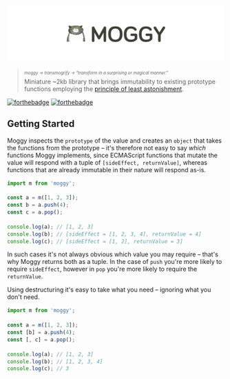 ![Moggy](media/logo.png)

> <sub><sup>*moggy → transmogrify → "transform in a surprising or magical manner."*</sup></sub><br />
> Miniature ~2kb library that brings immutability to existing prototype functions employing the [principle of least astonishment](https://en.wikipedia.org/wiki/Principle_of_least_astonishment).

[![forthebadge](http://forthebadge.com/images/badges/contains-cat-gifs.svg)](http://forthebadge.com)
[![forthebadge](http://forthebadge.com/images/badges/built-with-love.svg)](http://forthebadge.com)

## Getting Started

Moggy inspects the `prototype` of the value and creates an `object` that takes the functions from the prototype &ndash; it's therefore not easy to say *which* functions Moggy implements, since ECMAScript functions that mutate the value will respond with a tuple of `[sideEffect, returnValue]`, whereas functions that are already immutable in their nature will respond as-is.

```javascript
import m from 'moggy';

const a = m([1, 2, 3]);
const b = a.push(4); 
const c = a.pop();

console.log(a); // [1, 2, 3]
console.log(b); // [sideEffect = [1, 2, 3, 4], returnValue = 4]
console.log(c); // [sideEffect = [1, 2], returnValue = 3]
```

In such cases it's not always obvious which value you may require &ndash; that's why Moggy returns both as a tuple. In the case of `push` you're more likely to require `sideEffect`, however in `pop` you're more likely to require the `returnValue`.

Using destructuring it's easy to take what you need &ndash; ignoring what you don't need.

```javascript
import m from 'moggy';

const a = m([1, 2, 3]);
const [b] = a.push(4);
const [, c] = a.pop();

console.log(a); // [1, 2, 3]
console.log(b); // [1, 2, 3, 4]
console.log(c); // 3
```
